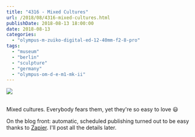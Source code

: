 ```yaml
---
title: "4316 - Mixed Cultures"
url: /2018/08/4316-mixed-cultures.html
publishDate: 2018-08-13 18:00:00
date: 2018-08-13
categories: 
  - "olympus-m-zuiko-digital-ed-12-40mm-f2-8-pro"
tags: 
  - "museum"
  - "berlin"
  - "sculpture"
  - "germany"
  - "olympus-om-d-e-m1-mk-ii"
---
```

<div class="container">
<div class="center"><a target="_blank" href="https://d25zfm9zpd7gm5.cloudfront.net/1200x1200/2017/20170624_111353_lr.jpg"><img class="webfeedsFeaturedVisual" src="https://d25zfm9zpd7gm5.cloudfront.net/0600x0600/2017/20170624_111353_lr.jpg" /></a></div>
</div>
<br />

Mixed cultures. Everybody fears them, yet they're so easy to love :smiley:

On the blog front: automatic, scheduled publishing turned out to be easy thanks to [Zapier](https://zapier.com/). I'll post all the details later.